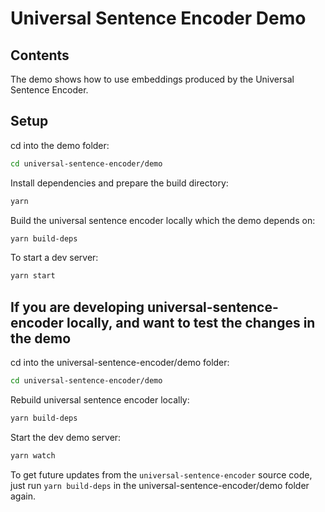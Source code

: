 # Universal Sentence Encoder Demo

## Contents

The demo shows how to use embeddings produced by the Universal Sentence Encoder.

## Setup

cd into the demo folder:

```sh
cd universal-sentence-encoder/demo
```

Install dependencies and prepare the build directory:

```sh
yarn
```

Build the universal sentence encoder locally which the demo depends on:

```sh
yarn build-deps
```

To start a dev server:

```sh
yarn start
```

## If you are developing universal-sentence-encoder locally, and want to test the changes in the demo

cd into the universal-sentence-encoder/demo folder:
```sh
cd universal-sentence-encoder/demo
```

Rebuild universal sentence encoder locally:
```sh
yarn build-deps
```

Start the dev demo server:
```sh
yarn watch
```

To get future updates from the `universal-sentence-encoder` source code,
just run `yarn build-deps` in the universal-sentence-encoder/demo folder again.
